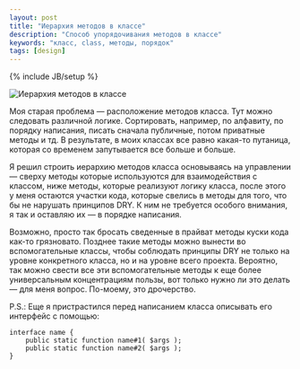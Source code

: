 ```yaml
---
layout: post
title: "Иерархия методов в классе"
description: "Способ упорядочивания методов в классе"
keywords: "класс, class, методы, порядок"
tags: [design]
---
```

{% include JB/setup %}


<img src="http://31808.selcdn.ru/it-prm/pics/code.jpg" alt="Иерархия методов в классе" class="img-center" />

Моя старая проблема — расположение методов класса. Тут можно следовать различной логике. Сортировать, например,  по алфавиту, по порядку написания, писать сначала публичные, потом приватные методы и тд. В результате, в моих классах все равно какая-то путаница, которая со временем запутывается все больше и больше.
 
Я решил строить иерархию методов класса основываясь на управлении — сверху методы которые используются для взаимодействия с классом, ниже методы, которые реализуют логику класса, после этого у меня остаются участки кода, которые свелись в методы для того, что бы не нарушать принципов DRY. К ним не требуется особого внимания, я так и оставляю их — в порядке написания.
 
Возможно, просто так бросать сведенные в прайват методы куски кода как-то грязновато. Позднее такие методы можно вынести во вспомогательные классы, чтобы соблюдать принципы DRY не только на уровне конкретного класса, но и на уровне всего проекта. Вероятно, так можно свести все эти вспомогательные методы к еще более универсальным концентрациям пользы, вот только нужно ли это делать — для меня вопрос. По-моему, это дрочерство.

P.S.: Еще я пристрастился перед написанием класса описывать его интерфейс с помощью: 

<pre><code class="no-highlight">interface name {
	public static function name#1( $args );
	public static function name#2( $args );
}</code></pre>